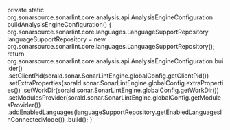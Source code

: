private static org.sonarsource.sonarlint.core.analysis.api.AnalysisEngineConfiguration buildAnalysisEngineConfiguration() {
    org.sonarsource.sonarlint.core.languages.LanguageSupportRepository languageSupportRepository = new org.sonarsource.sonarlint.core.languages.LanguageSupportRepository();
return org.sonarsource.sonarlint.core.analysis.api.AnalysisEngineConfiguration.builder()
    .setClientPid(sorald.sonar.SonarLintEngine.globalConfig.getClientPid())
    .setExtraProperties(sorald.sonar.SonarLintEngine.globalConfig.extraProperties())
    .setWorkDir(sorald.sonar.SonarLintEngine.globalConfig.getWorkDir())
    .setModulesProvider(sorald.sonar.SonarLintEngine.globalConfig.getModulesProvider())
    .addEnabledLanguages(languageSupportRepository.getEnabledLanguagesInConnectedMode())
    .build();
}
